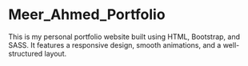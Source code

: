# Meer_Ahmed_Portfolio
This is my personal portfolio website built using HTML, Bootstrap, and SASS. It features a responsive design, smooth animations, and a well-structured layout.
